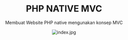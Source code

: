 <div align="center">
  <h1>PHP NATIVE MVC</h1>
  <p>Membuat Website PHP native mengunakan konsep MVC</p>
  <img alt="index.jpg" src="https://i.imgur.com/DI3yCLr.png" />
</div>
